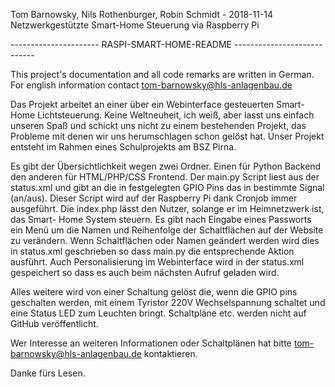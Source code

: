 Tom Barnowsky, Nils Rothenburger, Robin Schmidt - 2018-11-14
Netzwerkgestützte Smart-Home Steuerung via Raspberry Pi

---------------------- RASPI-SMART-HOME-README ----------------------------

This project's documentation and all code remarks are written in German.
For english information contact tom-barnowsky@hls-anlagenbau.de

Das Projekt arbeitet an einer über ein Webinterface gesteuerten Smart-Home
Lichtsteuerung. Keine Weltneuheit, ich weiß, aber lasst uns einfach unseren
Spaß und schickt uns nicht zu einem bestehenden Projekt, das Probleme mit
denen wir uns herumschlagen schon gelöst hat.
Unser Projekt entsteht im Rahmen eines Schulprojekts am BSZ Pirna.

Es gibt der Übersichtlichkeit wegen zwei Ordner. Einen für Python Backend
den anderen für HTML/PHP/CSS Frontend. Der main.py Script liest aus
der status.xml und gibt an die in <signal> festgelegten GPIO Pins das
in <status> bestimmte Signal (an/aus). Dieser Script wird auf der Raspberry
Pi dank Cronjob immer ausgeführt.
Die index.php lässt den Nutzer, solange er im Heimnetzwerk ist, das Smart-
Home System steuern. Es gibt nach Eingabe eines Passworts ein Menü um
die Namen und Reihenfolge der Schaltflächen auf der Website zu verändern.
Wenn Schaltflächen oder Namen geändert werden wird dies in status.xml
geschrieben so dass main.py die entsprechende Aktion ausführt.
Auch Personalisierung im Webinterface wird in der status.xml gespeichert
so dass es auch beim nächsten Aufruf geladen wird.

Alles weitere wird von einer Schaltung gelöst die, wenn die GPIO pins
geschalten werden, mit einem Tyristor 220V Wechselspannung schaltet und
eine Status LED zum Leuchten bringt.
Schaltpläne etc. werden nicht auf GitHub veröffentlicht.

Wer Interesse an weiteren Informationen oder Schaltplänen hat
bitte tom-barnowsky@hls-anlagenbau.de kontaktieren.

Danke fürs Lesen.
